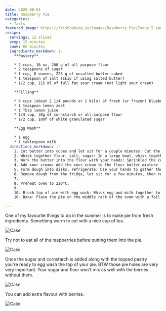 ```yaml
---
date: 2020-08-01
title: Raspberry Pie
categories:
  - Tarts
featured_image: https://irishbaking.ie/images/Raspberry_Pie/Image_5.jpg
recipe:
  servings: 12 slices
  prep: 15 minutes
  cook: 65 minutes
  ingredients_markdown: |-
    **Pastery**

    * 2 cups, 16 oz, 260 g of all purpose flour
    * 2 teaspoons of sugar
    * 1 cup, 8 ounces, 225 g of unsalted butter cubed
    * 1 teaspoon of salt (skip if using salted butter)
    * 1/2 cup, 115 ml of full fat sour cream (not light sour cream)

    **Filling**

    * 6 cups (about 2 1/4 pounds or 1 kilo) of fresh (or frozen) blueberries, rinsed and stems removed (if using frozen, defrost and drain first)
    * 1 teaspoon lemon zest
    * 1 Tbsp lemon juice
    * 1/4 cup, 30g of cornstarch or all-purpose flour
    * 1/2 cup, 100f of white granulated sugar

    **Egg Wash**

    * 1 egg
    * 1 tablespoon milk
  directions_markdown: |-
    1. Cut butter into cubes and let sit for a couple minutes: Cut the butter into cubes and put in a warm spot to take the chill off (don't soften the butter, just let it sit out for a couple minutes when you take it out of the fridge)
    2. Whisk together flour, salt, sugar: In a large bowl, whisk together the flour, salt, and sugar.
    3. Work the butter into the flour with your hands: Sprinkled the cubes of butter over the flour. Use your clean hands to squish the flour and butter together with your thumbs, fingers, and knuckles. Work the butter into the dough until you have what resembles a coarse meal with some flattened chunks of butter.
    4. Add sour cream: Add the sour cream to the flour butter mixture
    5. Form dough into disks, refrigerate: Use your hands to gather the pastry dough together into a large ball. Use a knife to cut the ball in half. Form into two disks. As you work the dough into disks, it should end up smooth, having the consistency of Play-Doh. Don't worry about over-working this dough. Form the disks so that there are no cracks. Sprinkle all over with a little flour. Wrap tightly with plastic wrap. Once you wrap the dough disk in plastic wrap, you can massage the dough and the edges with your warm hands to close any cracks. Chill in the refrigerator for an hour or up to a day ahead.
    6. Remove dough from the fridge, let sit for a few minutes, then roll out: After the dough has been sitting in the fridge for an hour, remove it and let it sit for 5-10 minutes at room temperature to become more malleable before rolling out. If it still feels too stiff to roll out, hold your hands around the edges to soften.
    7. 
    8. Preheat oven to 220°C.
    9. 
    10. Brush top of pie with egg wash: Whisk egg and milk together to make an egg wash. Brush the top crust with egg wash. Score the pie on the top with several cuts (so steam can escape while cooking).
    10. Bake: Place the pie on the middle rack of the oven with a foil or Silpat lined baking pan positioned on the lower rack to catch any filling that may bubble over. Bake for 20 minutes at 220°C. Reduce heat to 180°C and bake for 30 to 40 minutes more or until juices are bubbling and have thickened.

---
```

One of my favourite things to do in the summer is to make pie from fresh ingredients. Something warm to eat with a nice cup of tea.

![Cake](https://irishbaking.ie/images/Raspberry_Pie/Image_2.jpg)

Try not to eat all of the raspberries before putting them into the pie.

![Cake](https://irishbaking.ie/images/Raspberry_Pie/Image_4.jpg)

Once the sugar and cornstarch is added along with the topped pastry you're ready to egg wash the top of your pie.
BTW those pie holes are very very important. Your sugar and flour won't mix as well with the berries without them.

![Cake](https://irishbaking.ie/images/Raspberry_Pie/Image_5.jpg)

You can add extra flavour with berries.

![Cake](https://irishbaking.ie/images/Raspberry_Pie/Image_6.jpg)

